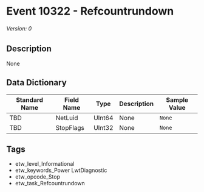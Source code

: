 # Event 10322 - Refcountrundown
###### Version: 0

## Description
None

## Data Dictionary
|Standard Name|Field Name|Type|Description|Sample Value|
|---|---|---|---|---|
|TBD|NetLuid|UInt64|None|`None`|
|TBD|StopFlags|UInt32|None|`None`|

## Tags
* etw_level_Informational
* etw_keywords_Power LwtDiagnostic
* etw_opcode_Stop
* etw_task_Refcountrundown